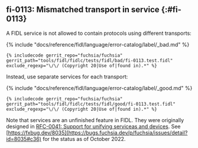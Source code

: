 ## fi-0113: Mismatched transport in service {:#fi-0113}

A FIDL service is not allowed to contain protocols using different transports:

{% include "docs/reference/fidl/language/error-catalog/label/_bad.md" %}

```fidl
{% includecode gerrit_repo="fuchsia/fuchsia" gerrit_path="tools/fidl/fidlc/tests/fidl/bad/fi-0113.test.fidl" exclude_regexp="\/\/ (Copyright 20|Use of|found in).*" %}
```

Instead, use separate services for each transport:

{% include "docs/reference/fidl/language/error-catalog/label/_good.md" %}

```fidl
{% includecode gerrit_repo="fuchsia/fuchsia" gerrit_path="tools/fidl/fidlc/tests/fidl/good/fi-0113.test.fidl" exclude_regexp="\/\/ (Copyright 20|Use of|found in).*" %}
```

Note that services are an unfinished feature in FIDL. They were originally
designed in [RFC-0041: Support for unifying serviceas and
devices](/docs/contribute/governance/rfcs/0041_unifying_services_devices.md).
See [https://fxbug.dev/8035](https://bugs.fuchsia.dev/p/fuchsia/issues/detail?id=8035#c36)
for the status as of October 2022.
